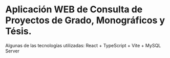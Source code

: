 # Aplicación WEB de Consulta de Proyectos de Grado, Monográficos y Tésis.

Algunas de las tecnologías utilizadas:
 React + TypeScript + Vite + MySQL Server
